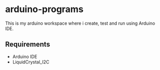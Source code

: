 # arduino-programs
This is my arduino workspace where i create, test and run using Arduino IDE.

## Requirements
- Arduino IDE
- LiquidCrystal_I2C